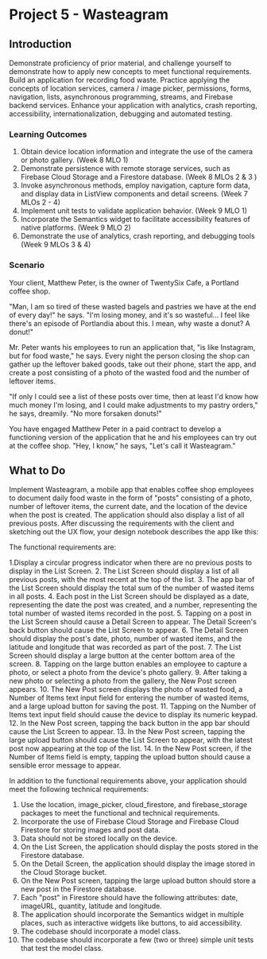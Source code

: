 # Project 5 - Wasteagram

## Introduction

Demonstrate proficiency of prior material, and challenge yourself to demonstrate how to apply new concepts to meet functional requirements. Build an application for recording food waste. Practice applying the concepts of location services, camera / image picker, permissions, forms, navigation, lists, asynchronous programming, streams, and Firebase backend services. Enhance your application with analytics, crash reporting, accessibility, internationalization, debugging and automated testing.

### Learning Outcomes

1. Obtain device location information and integrate the use of the camera or photo gallery. (Week 8 MLO 1)
2. Demonstrate persistence with remote storage services, such as Firebase Cloud Storage and a Firestore database. (Week 8 MLOs 2 & 3 )
3. Invoke asynchronous methods, employ navigation, capture form data, and display data in ListView components and detail screens. (Week 7 MLOs 2 - 4)
4. Implement unit tests to validate application behavior. (Week 9 MLO 1)
5. Incorporate the Semantics widget to facilitate accessibility features of native platforms. (Week 9 MLO 2)
6. Demonstrate the use of analytics, crash reporting, and debugging tools (Week 9 MLOs 3 & 4)

### Scenario 
 
Your client, Matthew Peter, is the owner of TwentySix Cafe, a Portland coffee shop.

"Man, I am so tired of these wasted bagels and pastries we have at the end of every day!" he says. "I'm losing money, and it's so wasteful... I feel like there's an episode of Portlandia about this. I mean, why waste a donut? A donut!"

Mr. Peter wants his employees to run an application that, "is like Instagram, but for food waste," he says. Every night the person closing the shop can gather up the leftover baked goods, take out their phone, start the app, and create a post consisting of a photo of the wasted food and the number of leftover items.

"If only I could see a list of these posts over time, then at least I'd know how much money I'm losing, and I could make adjustments to my pastry orders," he says, dreamily. "No more forsaken donuts!"

You have engaged Matthew Peter in a paid contract to develop a functioning version of the application that he and his employees can try out at the coffee shop. "Hey, I know," he says, "Let's call it Wasteagram."

## What to Do

Implement Wasteagram, a mobile app that enables coffee shop employees to document daily food waste in the form of "posts" consisting of a photo, number of leftover items, the current date, and the location of the device when the post is created. The application should also display a list of all previous posts. After discussing the requirements with the client and sketching out the UX flow, your design notebook describes the app like this:

The functional requirements are:

1.Display a circular progress indicator when there are no previous posts to display in the List Screen.
2. The List Screen should display a list of all previous posts, with the most recent at the top of the list.
3. The app bar of the List Screen should display the total sum of the number of wasted items in all posts.
4. Each post in the List Screen should be displayed as a date, representing the date the post was created, and a number, representing the total number of wasted items recorded in the post.
5. Tapping on a post in the List Screen should cause a Detail Screen to appear. The Detail Screen's back button should cause the List Screen to appear.
6. The Detail Screen should display the post's date, photo, number of wasted items, and the latitude and longitude that was recorded as part of the post.
7. The List Screen should display a large button at the center bottom area of the screen.
8. Tapping on the large button enables an employee to capture a photo, or select a photo from the device's photo gallery.
9. After taking a new photo or selecting a photo from the gallery, the New Post screen appears.
10. The New Post screen displays the photo of wasted food, a Number of Items text input field for entering the number of wasted items, and a large upload button for saving the post.
11. Tapping on the Number of Items text input field should cause the device to display its numeric keypad.
12. In the New Post screen, tapping the back button in the app bar should cause the List Screen to appear.
13. In the New Post screen, tapping the large upload button should cause the List Screen to appear, with the latest post now appearing at the top of the list.
14. In the New Post screen, if the Number of Items field is empty, tapping the upload button should cause a sensible error message to appear.

In addition to the functional requirements above, your application should meet the following technical requirements:

1. Use the location, image_picker, cloud_firestore, and firebase_storage packages to meet the functional and technical requirements.
2. Incorporate the use of Firebase Cloud Storage and Firebase Cloud Firestore for storing images and post data.
3. Data should not be stored locally on the device.
4. On the List Screen, the application should display the posts stored in the Firestore database.
5. On the Detail Screen, the application should display the image stored in the Cloud Storage bucket.
6. On the New Post screen, tapping the large upload button should store a new post in the Firestore database.
7. Each "post" in Firestore should have the following attributes: date, imageURL, quantity, latitude and longitude.
8. The application should incorporate the Semantics widget in multiple places, such as interactive widgets like buttons, to aid accessibility.
9. The codebase should incorporate a model class.
10. The codebase should incorporate a few (two or three) simple unit tests that test the model class.

